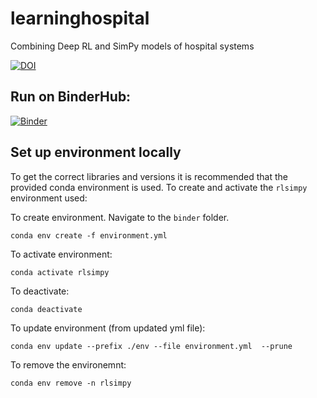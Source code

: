 # learninghospital
Combining Deep RL and SimPy models of hospital systems

[![DOI](https://zenodo.org/badge/277261877.svg)](https://zenodo.org/badge/latestdoi/277261877)

## Run on BinderHub:

[![Binder](https://mybinder.org/badge_logo.svg)](https://mybinder.org/v2/gh/MichaelAllen1966/learninghospital/master)


## Set up environment locally

To get the correct libraries and versions it is recommended that the provided conda environment is used. To create and activate the `rlsimpy` environment used:

To create environment. Navigate to the `binder` folder.

`conda env create -f environment.yml`

To activate environment:

`conda activate rlsimpy`

To deactivate:

`conda deactivate`

To update environment (from updated yml file):

`conda env update --prefix ./env --file environment.yml  --prune`

To remove the environemnt:

`conda env remove -n rlsimpy`
